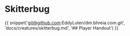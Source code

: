 # Skitterbug

{{ snippet('git@github.com:EddyLuten/dm.bhreia.com.git', 'docs/creatures/skitterbug.md', '## Player Handout') }}

